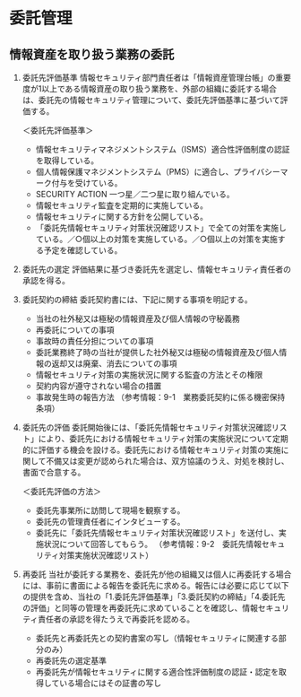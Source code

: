 # 委託管理
## 情報資産を取り扱う業務の委託

1. 委託先評価基準
情報セキュリティ部門責任者は「情報資産管理台帳」の重要度が1以上である情報資産の取り扱う業務を、外部の組織に委託する場合は、委託先の情報セキュリティ管理について、委託先評価基準に基づいて評価する。

    ＜委託先評価基準＞
    - 情報セキュリティマネジメントシステム（ISMS）適合性評価制度の認証を取得している。
    - 個人情報保護マネジメントシステム（PMS）に適合し、プライバシーマーク付与を受けている。
    - SECURITY ACTION 一つ星／二つ星に取り組んでいる。
    - 情報セキュリティ監査を定期的に実施している。
    - 情報セキュリティに関する方針を公開している。
    - 「委託先情報セキュリティ対策状況確認リスト」で全ての対策を実施している。／○個以上の対策を実施している。／○個以上の対策を実施する予定を確認している。

2. 委託先の選定
評価結果に基づき委託先を選定し、情報セキュリティ責任者の承認を得る。

3. 委託契約の締結
委託契約書には、下記に関する事項を明記する。

    - 当社の社外秘又は極秘の情報資産及び個人情報の守秘義務
    - 再委託についての事項
    - 事故時の責任分担についての事項
    - 委託業務終了時の当社が提供した社外秘又は極秘の情報資産及び個人情報の返却又は廃棄、消去についての事項
    - 情報セキュリティ対策の実施状況に関する監査の方法とその権限
    - 契約内容が遵守されない場合の措置
    - 事故発生時の報告方法
    （参考情報：9-1　業務委託契約に係る機密保持条項）

4. 委託先の評価
委託開始後には、「委託先情報セキュリティ対策状況確認リスト」により、委託先における情報セキュリティ対策の実施状況について定期的に評価する機会を設ける。委託先における情報セキュリティ対策の実施に関して不備又は変更が認められた場合は、双方協議のうえ、対処を検討し、書面で合意する。

    ＜委託先評価の方法＞
    - 委託先事業所に訪問して現場を観察する。
    - 委託先の管理責任者にインタビューする。
    - 委託先に「委託先情報セキュリティ対策状況確認リスト」を送付し、実施状況について回答してもらう。
    （参考情報：9-2　委託先情報セキュリティ対策実施状況確認リスト）

5. 再委託
当社が委託する業務を、委託先が他の組織又は個人に再委託する場合には、事前に書面による報告を委託先に求める。報告には必要に応じて以下の提供を含め、当社の「1.委託先評価基準」「3.委託契約の締結」「4.委託先の評価」と同等の管理を再委託先に求めていることを確認し、情報セキュリティ責任者の承認を得たうえで再委託を認める。
    - 委託先と再委託先との契約書案の写し（情報セキュリティに関連する部分のみ）
    - 再委託先の選定基準
    - 再委託先が情報セキュリティに関する適合性評価制度の認証・認定を取得している場合にはその証書の写し

